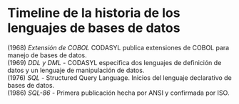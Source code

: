 Timeline de la historia de los lenguajes de bases de datos
=====================

(1968) *Extensión de COBOL* CODASYL publica extensiones de COBOL para manejo de bases de datos.  
(1969) *DDL y DML* - CODASYL especifica dos lenguajes de definición de datos y un lenguaje de manipulación de datos.  
(1976) *SQL* - Structured Query Language. Inicios del lenguaje declarativo de bases de datos.  
(1986) *SQL-86* - Primera publicación hecha por ANSI y confirmada por ISO.  
